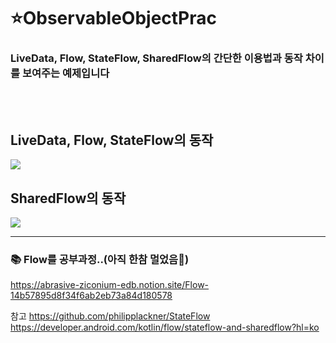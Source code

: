 # ⭐️ObservableObjectPrac
### LiveData, Flow, StateFlow, SharedFlow의 간단한 이용법과 동작 차이를 보여주는 예제입니다

<br><br>
## LiveData, Flow, StateFlow의 동작
<img src="https://user-images.githubusercontent.com/43838030/149621404-4f46ed1c-0768-4b7f-9f38-6464c6491e74.gif">

## SharedFlow의 동작
<img src="https://user-images.githubusercontent.com/43838030/149621409-5371368e-f41b-43c9-82b2-c19dd83cdc6f.gif">

<hr>

### 📚 Flow를 공부과정..(아직 한참 멀었음😤)
https://abrasive-ziconium-edb.notion.site/Flow-14b57895d8f34f6ab2eb73a84d180578

참고
https://github.com/philipplackner/StateFlow
https://developer.android.com/kotlin/flow/stateflow-and-sharedflow?hl=ko

